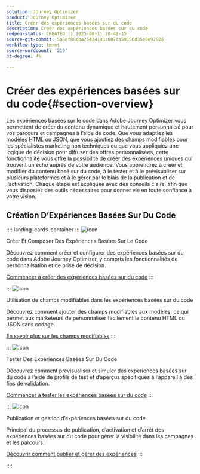 ```yaml
---
solution: Journey Optimizer
product: Journey Optimizer
title: Créer des expériences basées sur du code
description: Créer des expériences basées sur du code
redpen-status: CREATED_||_2025-08-11_20-42-15
source-git-commit: 5a8ef88cba254241933607ca59156d35e0e92926
workflow-type: tm+mt
source-wordcount: '219'
ht-degree: 4%

---
```



# Créer des expériences basées sur du code{#section-overview}

Les expériences basées sur le code dans Adobe Journey Optimizer vous permettent de créer du contenu dynamique et hautement personnalisé pour vos parcours et campagnes à l’aide de code. Que vous adaptiez les modèles HTML ou JSON, que vous ajoutiez des champs modifiables pour les spécialistes marketing non techniques ou que vous appliquiez une logique de décision pour diffuser des offres personnalisées, cette fonctionnalité vous offre la possibilité de créer des expériences uniques qui trouvent un écho auprès de votre audience. Vous apprendrez à créer et modifier du contenu basé sur du code, à le tester et à le prévisualiser sur plusieurs plateformes et à le gérer par le biais de la publication et de l’activation. Chaque étape est expliquée avec des conseils clairs, afin que vous disposiez des outils nécessaires pour donner vie en toute confiance à votre vision.

## Création D’Expériences Basées Sur Du Code

:::: landing-cards-container
:::
![icon](https://cdn.experienceleague.adobe.com/icons/code-branch.svg?lang=fr)

Créer Et Composer Des Expériences Basées Sur Le Code

Découvrez comment créer et configurer des expériences basées sur du code dans Adobe Journey Optimizer, y compris les fonctionnalités de personnalisation et de prise de décision.

[Commencer à créer des expériences basées sur du code](../using/code-based/create-code-based.md)
:::

:::
![icon](https://cdn.experienceleague.adobe.com/icons/list-check.svg?lang=fr)

Utilisation de champs modifiables dans les expériences basées sur du code

Découvrez comment ajouter des champs modifiables aux modèles, ce qui permet aux marketeurs de personnaliser facilement le contenu HTML ou JSON sans codage.

[En savoir plus sur les champs modifiables](../using/code-based/code-based-form-fields.md)
:::

:::
![icon](https://cdn.experienceleague.adobe.com/icons/gear.svg?lang=fr)

Tester Des Expériences Basées Sur Du Code

Découvrez comment prévisualiser et simuler des expériences basées sur du code à l’aide de profils de test et d’aperçus spécifiques à l’appareil à des fins de validation.

[Commencer à tester les expériences basées sur du code](../using/code-based/test-code-based.md)
:::

:::
![icon](https://cdn.experienceleague.adobe.com/icons/circle-play.svg?lang=fr)

Publication et gestion d’expériences basées sur du code

Principal du processus de publication, d’activation et d’arrêt des expériences basées sur du code pour gérer la visibilité dans les campagnes et les parcours.

[Découvrir comment publier et gérer des expériences](../using/code-based/publish-code-based.md)
:::

::::
